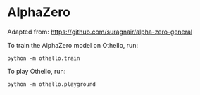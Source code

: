 # AlphaZero

Adapted from: https://github.com/suragnair/alpha-zero-general

To train the AlphaZero model on Othello, run:
```
python -m othello.train
```
To play Othello, run:
```
python -m othello.playground
```